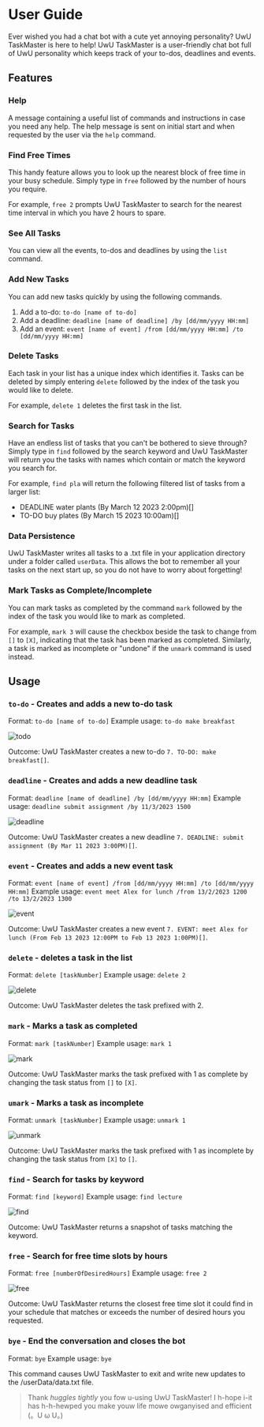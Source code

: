 # User Guide
Ever wished you had a chat bot with a cute yet annoying personality? UwU TaskMaster is here to help!
UwU TaskMaster is a user-friendly chat bot full of UwU personality which keeps track of your to-dos, deadlines and events.

## Features

### Help
A message containing a useful list of commands and instructions in case you need any help. The help message is sent on initial start and when requested by the user via the `help` command.

### Find Free Times
This handy feature allows you to look up the nearest block of free time in your busy schedule. Simply type in `free` followed by the number of hours you require. 

For example, `free 2` prompts UwU TaskMaster to search for the nearest time interval in which you have 2 hours to spare.

### See All Tasks
You can view all the events, to-dos and deadlines by using the `list` command.

### Add New Tasks
You can add new tasks quickly by using the following commands.
1. Add a to-do: `to-do [name of to-do]`
2. Add a deadline: `deadline [name of deadline] /by [dd/mm/yyyy HH:mm]`
3. Add an event: `event [name of event] /from [dd/mm/yyyy HH:mm] /to [dd/mm/yyyy HH:mm]`

### Delete Tasks
Each task in your list has a unique index which identifies it. Tasks can be deleted by simply entering `delete` followed by the index of the task you would like to delete. 

For example, `delete 1` deletes the first task in the list.

### Search for Tasks
Have an endless list of tasks that you can't be bothered to sieve through? Simply type in `find` followed by the search keyword and UwU TaskMaster will return you the tasks with names which contain or match the keyword you search for.

For example, `find pla` will return the following filtered list of tasks from a larger list:
- DEADLINE water plants (By March 12 2023 2:00pm)[]
- TO-DO buy plates (By March 15 2023 10:00am)[]

### Data Persistence
UwU TaskMaster writes all tasks to a .txt file in your application directory under a folder called `userData`. This allows the bot to remember all your tasks on the next start up, so you do not have to worry about forgetting!

### Mark Tasks as Complete/Incomplete
You can mark tasks as completed by the command `mark` followed by the index of the task you would like to mark as completed. 

For example, `mark 3` will cause the checkbox beside the task to change from `[]` to `[X]`, indicating that the task has been marked as completed. Similarly, a task is marked as incomplete or "undone" if the `unmark` command is used instead.



## Usage
### `to-do` - Creates and adds a new to-do task
Format: `to-do [name of to-do]`
Example usage: `to-do make breakfast`

![todo](images/todo.png)

Outcome: UwU TaskMaster creates a new to-do `7. TO-DO: make breakfast[]`.

### `deadline` - Creates and adds a new deadline task
Format: `deadline [name of deadline] /by [dd/mm/yyyy HH:mm]`
Example usage: `deadline submit assignment /by 11/3/2023 1500`

![deadline](images/deadline.png)

Outcome: UwU TaskMaster creates a new deadline `7. DEADLINE: submit assignment (By Mar 11 2023 3:00PM)[]`.

### `event` - Creates and adds a new event task
Format: `event [name of event] /from [dd/mm/yyyy HH:mm] /to [dd/mm/yyyy HH:mm]`
Example usage: `event meet Alex for lunch /from 13/2/2023 1200 /to 13/2/2023 1300`

![event](images/event.png)

Outcome: UwU TaskMaster creates a new event `7. EVENT: meet Alex for lunch (From Feb 13 2023 12:00PM to Feb 13 2023 1:00PM)[]`.

### `delete` - deletes a task in the list
Format: `delete [taskNumber]`
Example usage: `delete 2`

![delete](images/delete.png)

Outcome: UwU TaskMaster deletes the task prefixed with 2.

### `mark` - Marks a task as completed
Format: `mark [taskNumber]`
Example usage: `mark 1`

![mark](images/mark.png)

Outcome: UwU TaskMaster marks the task prefixed with 1 as complete by changing the task status from `[]` to `[X]`.

### `umark` - Marks a task as incomplete
Format: `unmark [taskNumber]`
Example usage: `unmark 1`

![unmark](images/unmark.png)

Outcome: UwU TaskMaster marks the task prefixed with 1 as incomplete by changing the task status from `[X]` to `[]`.

### `find` - Search for tasks by keyword
Format: `find [keyword]`
Example usage: `find lecture`

![find](images/find.png)

Outcome: UwU TaskMaster returns a snapshot of tasks matching the keyword.

### `free` - Search for free time slots by hours
Format: `free [numberOfDesiredHours]`
Example usage: `free 2`

![free](images/free.png)

Outcome: UwU TaskMaster returns the closest free time slot it could find in your schedule that matches or exceeds the number of desired hours you requested.

### `bye` - End the conversation and closes the bot
Format: `bye`
Example usage: `bye`

This command causes UwU TaskMaster to exit and write new updates to the /userData/data.txt file.

> Thank *huggles tightly* you fow u-using UwU TaskMaster!  I h-hope i-it has h-h-hewped you make youw life mowe owganyised and efficient (。U ω U。)




